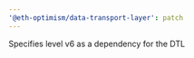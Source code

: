 ```yaml
---
'@eth-optimism/data-transport-layer': patch
---
```


Specifies level v6 as a dependency for the DTL
